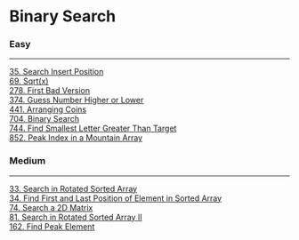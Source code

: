 # Binary Search

### Easy
---
[35. Search Insert Position](solutions/0035-Search%20Insert%20Position.md)</br>
[69. Sqrt(x)](solutions/0069-Sqrt(x).md)</br>
[278. First Bad Version](solutions/0278-First%20Bad%20Version.md)</br>
[374. Guess Number Higher or Lower](solutions/0374-Guess%20Number%20Higher%20or%20Lower.md)</br>
[441. Arranging Coins](solutions/0441-Arranging%20Coins.md)</br>
[704. Binary Search](solutions/0704-Binary%20Search.md)</br>
[744. Find Smallest Letter Greater Than Target](solutions/0744-Find%20Smallest%20Letter%20Greater%20Than%20Target.md)</br>
[852. Peak Index in a Mountain Array](solutions/0852-Peak%20Index%20in%20a%20Mountain%20Array.md)</br>

### Medium
---
[33. Search in Rotated Sorted Array](solutions/0033-Search%20in%20Rotated%20Sorted%20Array.md)</br>
[34. Find First and Last Position of Element in Sorted Array](solutions/0034-Find%20First%20and%20Last%20Position%20of%20Element%20in%20Sorted%20Array.md)</br>
[74. Search a 2D Matrix](solutions/0074-Search%20a%202D%20Matrix.md)</br>
[81. Search in Rotated Sorted Array II](solutions/0081-Search%20in%20Rotated%20Sorted%20Array%20II.md)</br>
[162. Find Peak Element](solutions/0162-Find%20Peak%20Element.md)</br>